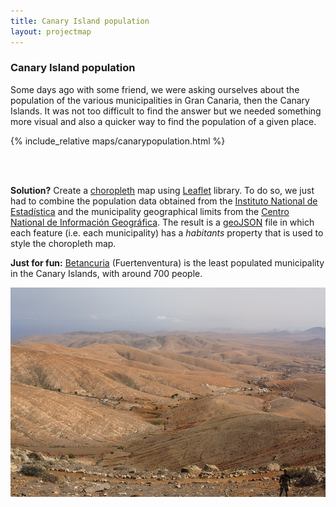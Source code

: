 ```yaml
---
title: Canary Island population
layout: projectmap
---
```


### Canary Island population

Some days ago with some friend, we were asking ourselves about the population of
the various municipalities in Gran Canaria, then the Canary Islands. It was not
too difficult to find the answer but we needed something more visual and also
a quicker way to find the population of a given place.

{% include_relative maps/canarypopulation.html %}

<br><br>

**Solution?** Create a [choropleth](https://en.wikipedia.org/wiki/Choropleth_map) map using [Leaflet](http://leafletjs.com/) library. To do so, we just had to combine the
population data obtained from the [Instituto National de Estadística](http://www.ine.es/) and the municipality geographical limits from the [Centro National de Información Geográfica](http://centrodedescargas.cnig.es). The result is a [geoJSON](http://geojson.org/) file
in which each feature (i.e. each municipality) has a *habitants* property that is used
to style the choropleth map.

**Just for fun:** [Betancuria](https://www.aytobetancuria.org/en/) (Fuertenventura) is the least populated municipality in the Canary Islands, with around 700 people.

<p align="center">
  <img src="../photography/betancuria.jpg" alt="Betancuria" height="50%"/>
</p>
